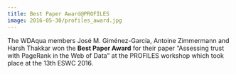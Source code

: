 ```yaml
---
title: Best Paper Award@PROFILES
image: 2016-05-30/profiles_award.jpg
---
```

The WDAqua members José M. Giménez-García, Antoine Zimmermann and Harsh Thakkar won the **Best Paper Award** for their paper “Assessing trust with PageRank in the Web of Data” at the PROFILES workshop which took place at the 13th ESWC 2016.
